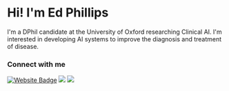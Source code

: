 # Hi! I'm Ed Phillips

I'm a DPhil candidate at the University of Oxford researching Clinical AI. I'm interested in developing AI systems to improve the diagnosis and treatment of disease.

### Connect with me

[<img src="https://img.shields.io/badge/Website-000000?style=for-the-badge&logo=About.me&logoColor=white" alt="Website Badge"/>](https://ed-phillips.github.io/)
[<img src="https://img.shields.io/badge/Twitter-%231DA1F2.svg?style=for-the-badge&logo=twitter&logoColor=white" />](https://twitter.com/EdPhillipsAI)
[<img src="https://img.shields.io/badge/LinkedIn-%230077B5.svg?style=for-the-badge&logo=linkedin&logoColor=white" />](https://www.linkedin.com/in/ed-phillips-739085168/)
